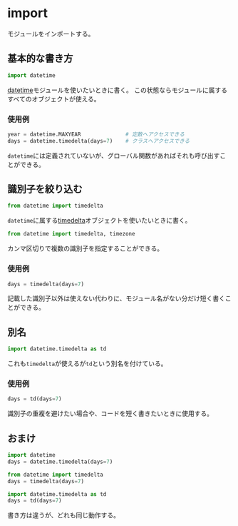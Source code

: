 # import

モジュールをインポートする。

## 基本的な書き方

```Python
import datetime
```
[datetime](https://docs.python.org/ja/3/library/datetime.html)モジュールを使いたいときに書く。
この状態ならモジュールに属するすべてのオブジェクトが使える。

### 使用例
```Python
year = datetime.MAXYEAR              # 定数へアクセスできる
days = datetime.timedelta(days=7)    # クラスへアクセスできる
```
`datetime`には定義されていないが、グローバル関数があればそれも呼び出すことができる。

## 識別子を絞り込む

```Python
from datetime import timedelta
```
`datetime`に属する[timedelta](https://docs.python.org/ja/3/library/datetime.html#datetime.timedelta)オブジェクトを使いたいときに書く。


```Python
from datetime import timedelta, timezone
```

カンマ区切りで複数の識別子を指定することができる。

### 使用例
```Python
days = timedelta(days=7)
```
記載した識別子以外は使えない代わりに、モジュール名がない分だけ短く書くことができる。

## 別名

```Python
import datetime.timedelta as td
```
これも`timedelta`が使えるが`td`という別名を付けている。

### 使用例
```Python
days = td(days=7)
```
識別子の重複を避けたい場合や、コードを短く書きたいときに使用する。

## おまけ

```Python
import datetime
days = datetime.timedelta(days=7)
```

```Python
from datetime import timedelta
days = timedelta(days=7)
```

```Python
import datetime.timedelta as td
days = td(days=7)
```
書き方は違うが、どれも同じ動作する。
